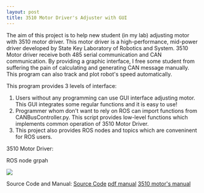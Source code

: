 ```yaml
---
layout: post
title: 3510 Motor Driver's Adjuster with GUI
---
```


The aim of this project is to help new student (in my lab) adjusting motor with 3510 motor driver. This motor driver is a high-performance, mid-power driver developed by State Key Laboratory of Robotics and System. 3510 Motor driver receive both 485 serial communication and CAN communication. By providing a graphic interface, I free some student from suffering the pain of calculating and generating CAN message manually. This program can also track and plot robot's speed automatically.

This program provides 3 levels of interface:

1. Users without any programming can use GUI interface adjusting motor. This GUI integrates some regular functions and it is easy to use!
2. Programmer whom don't want to rely on ROS can import functions from CANBusController.py. This script provides low-level functions which implements common operation of 3510 Motor Driver. 
3. This project also provides ROS nodes and topics which are conveninent for ROS users.

3510 Motor Driver:


ROS node grpah 

![](images/dfsa)

Source Code and Manual: [Source Code]()  [pdf manual]() [3510 motor's manual]()